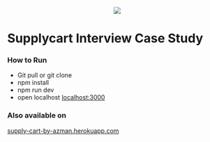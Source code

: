 <p align="center">
    <img align="center" src="https://supplycart.my/wp-content/uploads/2019/09/sc_logo_tm.png">
</p>

# Supplycart Interview Case Study 

### How to Run

- Git pull or git clone
- npm install
- npm run dev
- open localhost [localhost:3000](http://localhost:3000/)

### Also available on

[supply-cart-by-azman.herokuapp.com](https://supply-cart-by-azman.herokuapp.com/)
